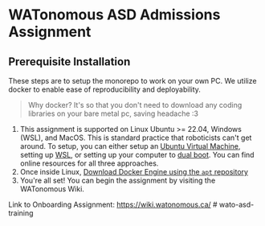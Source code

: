 # WATonomous ASD Admissions Assignment

## Prerequisite Installation
These steps are to setup the monorepo to work on your own PC. We utilize docker to enable ease of reproducibility and deployability.

> Why docker? It's so that you don't need to download any coding libraries on your bare metal pc, saving headache :3

1. This assignment is supported on Linux Ubuntu >= 22.04, Windows (WSL), and MacOS. This is standard practice that roboticists can't get around. To setup, you can either setup an [Ubuntu Virtual Machine](https://ubuntu.com/tutorials/how-to-run-ubuntu-desktop-on-a-virtual-machine-using-virtualbox#1-overview), setting up [WSL](https://learn.microsoft.com/en-us/windows/wsl/install), or setting up your computer to [dual boot](https://opensource.com/article/18/5/dual-boot-linux). You can find online resources for all three approaches.
2. Once inside Linux, [Download Docker Engine using the `apt` repository](https://docs.docker.com/engine/install/ubuntu/#install-using-the-repository)
3. You're all set! You can begin the assignment by visiting the WATonomous Wiki.

Link to Onboarding Assignment: https://wiki.watonomous.ca/
#   w a t o - a s d - t r a i n i n g  
 